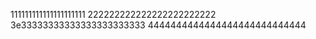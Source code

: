 111111111111111111111
222222222222222222222222   
3e33333333333333333333333
4444444444444444444444444444
